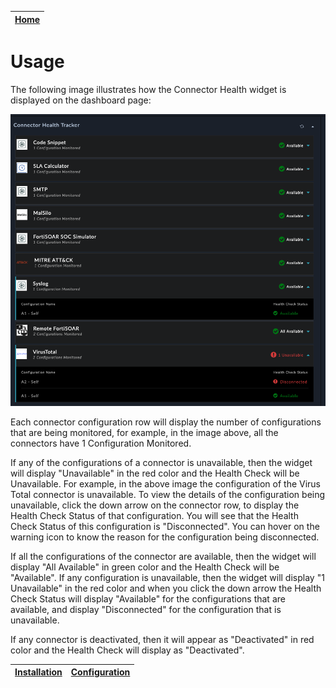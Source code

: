 | [Home](../README.md) |
|----------------------|

# Usage
The following image illustrates how the Connector Health widget is displayed on the dashboard page:

![Edit View](./res/Connectors.png)

Each connector configuration row will display the number of configurations that are being monitored, for example, in the image above, all the connectors have 1 Configuration Monitored.

If any of the configurations of a connector is unavailable, then the widget will display "Unavailable" in the red color and the Health Check will be Unavailable. For example, in the above image the configuration of the Virus Total connector is unavailable. To view the details of the configuration being unavailable, click the down arrow on the connector row, to display the Health Check Status of that configuration. You will see that the Health Check Status of this configuration is "Disconnected". You can hover on the warning icon to know the reason for the configuration being disconnected.

If all the configurations of the connector are available, then the widget will display "All Available" in green color and the Health Check will be "Available". If any configuration is unavailable, then the widget will display "1 Unavailable" in the red color and when you click the down arrow the Health Check Status will display "Available" for the configurations that are available, and display "Disconnected" for the configuration that is unavailable.

If any connector is deactivated, then it will appear as "Deactivated" in red color and the Health Check will display as "Deactivated".




| [Installation](./setup.md#installation) | [Configuration](./setup.md#configuration) |
|-----------------------------------------|-------------------------------------------|
